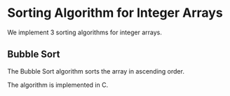 # Sorting Algorithm for Integer Arrays
We implement 3 sorting algorithms for integer arrays.
## Bubble Sort

The Bubble Sort algorithm sorts the array in ascending order.

The algorithm is implemented in C.
